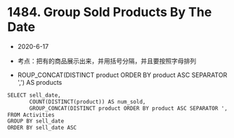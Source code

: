 # 1484. Group Sold Products By The Date

* 2020-6-17

* 考点：把有的商品展示出来，并用括号分隔，并且要按照字母排列

* ROUP_CONCAT(DISTINCT product ORDER BY product ASC SEPARATOR ',') AS products

```html
SELECT sell_date, 
       COUNT(DISTINCT(product)) AS num_sold, 
       GROUP_CONCAT(DISTINCT product ORDER BY product ASC SEPARATOR ',') AS products
FROM Activities
GROUP BY sell_date
ORDER BY sell_date ASC
```
